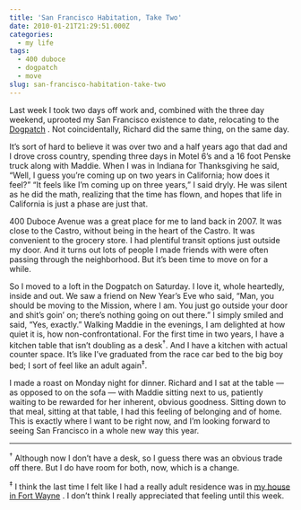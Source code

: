 ```yaml
---
title: 'San Francisco Habitation, Take Two'
date: 2010-01-21T21:29:51.000Z
categories:
  - my life
tags:
  - 400 duboce
  - dogpatch
  - move
slug: san-francisco-habitation-take-two
---
```

Last week I took two days off work and, combined with the three day weekend, uprooted my San Francisco existence to date, relocating to the [Dogpatch][1] . Not coincidentally, Richard did the same thing, on the same day.

It’s sort of hard to believe it was over two and a half years ago that dad and I drove cross country, spending three days in Motel 6’s and a 16 foot Penske truck along with Maddie. When I was in Indiana for Thanksgiving he said, “Well, I guess you’re coming up on two years in California; how does it feel?” “It feels like I’m coming up on three years,” I said dryly. He was silent as he did the math, realizing that the time has flown, and hopes that life in California is just a phase are just that.

400 Duboce Avenue was a great place for me to land back in 2007. It was close to the Castro, without being in the heart of the Castro. It was convenient to the grocery store. I had plentiful transit options just outside my door. And it turns out lots of people I made friends with were often passing through the neighborhood. But it’s been time to move on for a while.

So I moved to a loft in the Dogpatch on Saturday. I love it, whole heartedly, inside and out. We saw a friend on New Year’s Eve who said, “Man, you should be moving to the Mission, where I am. You just go outside your door and shit’s goin’ on; there’s nothing going on out there.” I simply smiled and said, “Yes, exactly.” Walking Maddie in the evenings, I am delighted at how quiet it is, how non-confrontational. For the first time in two years, I have a kitchen table that isn’t doubling as a desk<sup>†</sup>. And I have a kitchen with actual counter space. It’s like I’ve graduated from the race car bed to the big boy bed; I sort of feel like an adult again<sup>‡</sup>.

I made a roast on Monday night for dinner. Richard and I sat at the table — as opposed to on the sofa — with Maddie sitting next to us, patiently waiting to be rewarded for her inherent, obvious goodness. Sitting down to that meal, sitting at that table, I had this feeling of belonging and of home. This is exactly where I want to be right now, and I’m looking forward to seeing San Francisco in a whole new way this year.

---

<sup>†</sup> Although now I don’t have a desk, so I guess there was an obvious trade off there. But I do have room for both, now, which is a change.

<sup>‡</sup> I think the last time I felt like I had a really adult residence was in [my house in Fort Wayne][2] . I don’t think I really appreciated that feeling until this week.



 [1]: http://en.wikipedia.org/wiki/Dogpatch,_San_Francisco,_California
 [2]: http://yergler.net/blog/2007/04/05/1132-westover/
